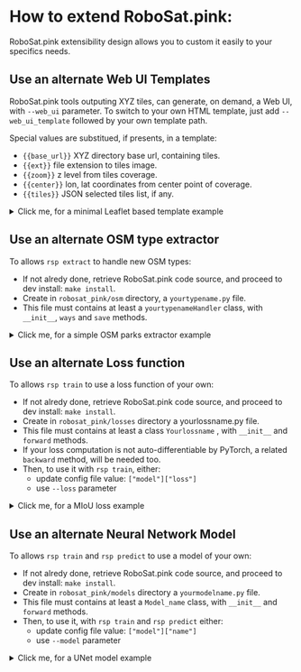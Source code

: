 # How to extend RoboSat.pink: 

RoboSat.pink extensibility design allows you to custom it easily to your specifics needs.



## Use an alternate Web UI Templates ##
RoboSat.pink tools outputing XYZ tiles, can generate, on demand, a Web UI, with `--web_ui` parameter.
To switch to your own HTML template, just add `--web_ui_template` followed by your own template path.

Special values are substitued, if presents, in a template:
 - `{{base_url}}` XYZ directory base url, containing tiles. 
 - `{{ext}}` file extension to tiles image.
 - `{{zoom}}` z level from tiles coverage.
 - `{{center}}` lon, lat coordinates from center point of coverage. 
 - `{{tiles}}` JSON selected tiles list, if any. 


<details><summary>Click me, for a minimal Leaflet based template example</summary>
 
```
<!DOCTYPE html>
<html>
<head>
  <title>RoboSat.pink Leaflet WebUI</title>
  <meta name="viewport" content="width=device-width, initial-scale=1.0">
  <link rel="stylesheet" href="https://unpkg.com/leaflet@1.3.4/dist/leaflet.css" />
  <script src="https://unpkg.com/leaflet@1.3.4/dist/leaflet.js"></script>
</head>
<body>
  <div id="mapid" style="width:100%; height:100vh;"></div>
  <script>
   var m = L.map("mapid").setView({{center}}, {{zoom}});
   L.tileLayer("{{base_url}}/{z}/{x}/{y}.{{ext}}").addTo(m);
  </script>
</body>
</html>
```

</details>


## Use an alternate OSM type extractor ##
To allows `rsp extract` to handle new OSM types:
- If not alredy done, retrieve RoboSat.pink code source, and proceed to dev install: `make install`.
- Create in `robosat_pink/osm` directory, a `yourtypename.py` file.
- This file must contains at least a `yourtypenameHandler` class, with `__init__`, `ways` and `save` methods.

<details><summary>Click me, for a simple OSM parks extractor example</summary>

```
import osmium
import geojson
import shapely.geometry


class ParkHandler(osmium.SimpleHandler):

    def __init__(self):
        super().__init__()
        self.features = []

    def way(self, w):
        if "leisure" not in w.tags or w.tags["leisure"] != "park":
            return
            
        if not w.is_closed() or len(w.nodes) < 4:
            return

        geometry = geojson.Polygon([[(n.lon, n.lat) for n in w.nodes]])
        shape = shapely.geometry.shape(geometry)

        if shape.is_valid:
            feature = geojson.Feature(geometry=geometry)
            self.features.append(feature)

    def save(self, out):
        with open(out, "w") as fp:
            geojson.dump(geojson.FeatureCollection(self.features), fp)
```

Callable with `rsp extract --type Park`

</details>


## Use an alternate Loss function ##

To allows `rsp train` to use a loss function of your own:
- If not alredy done, retrieve RoboSat.pink code source, and proceed to dev install: `make install`.
- Create in `robosat_pink/losses` directory a yourlossname.py file.
- This file must contains at least a class `Yourlossname` , with `__init__` and `forward` methods.
- If your loss computation is not auto-differentiable by PyTorch, a related `backward` method, will be needed too.
- Then, to use it with `rsp train`, either:
  - update config file value: `["model"]["loss"]`
  - use `--loss` parameter

<details><summary>Click me, for a MIoU loss example</summary>

```
import torch

class Miou(torch.nn.Module):
    """mIoU Loss. cf http://www.cs.umanitoba.ca/~ywang/papers/isvc16.pdf"""

    def __init__(self):
        super().__init__()

    def forward(self, inputs, targets, config):

        N, C, H, W = inputs.size()

        softs = torch.nn.functional.softmax(inputs, dim=1).permute(1, 0, 2, 3)
        masks = torch.zeros(N, C, H, W).to(targets.device).scatter_(1, targets.view(N, 1, H, W), 1).permute(1, 0, 2, 3)

        inters = softs * masks
        unions = (softs + masks) - (softs * masks)
        mIoU = 1. - (inters.view(C, N, -1).sum(2) / unions.view(C, N, -1).sum(2)).mean()

        return mIoU
```

Callable with `rsp train --loss miou`

</details>



## Use an alternate Neural Network Model ##
To allows `rsp train` and `rsp predict` to use a model of your own:
- If not alredy done, retrieve RoboSat.pink code source, and proceed to dev install: `make install`.
- Create in `robosat_pink/models` directory a `yourmodelname.py` file.
- This file must contains at least a `Model_name` class, with `__init__` and `forward` methods.
- Then, to use it, with `rsp train` and `rsp predict` either:
  - update config file value: `["model"]["name"]`
  - use `--model` parameter

<details><summary>Click me, for a UNet model example</summary>

```
import torch
import torch.nn as nn


class Unet(nn.Module):
    """UNet - cf https://arxiv.org/abs/1505.04597"""

    def __init__(self, config):

        num_classes = len(config["classes"])
        num_channels = 0
        for channel in config["channels"]:
            num_channels += len(channel["bands"])
        assert num_channels == 3, "This basic UNet example is RGB only."

        super().__init__()

        self.b1 = Block(3, 64)
        self.d1 = Downsample()
        self.b2 = Block(64, 128)
        self.d2 = Downsample()
        self.b3 = Block(128, 256)
        self.d3 = Downsample()
        self.b4 = Block(256, 512)
        self.d4 = Downsample()
        self.b5 = Block(512, 1024)
        self.u1 = Upsample(1024)
        self.b6 = Block(1024, 512)
        self.u2 = Upsample(512)
        self.b7 = Block(512, 256)
        self.u3 = Upsample(256)
        self.b8 = Block(256, 128)
        self.u4 = Upsample(128)
        self.b9 = Block(128, 64)
        self.b10 = nn.Conv2d(64, num_classes, kernel_size=1)

        self.initialize()

    def forward(self, x):
        b1 = self.b1(x)
        d1 = self.d1(b1)
        b2 = self.b2(d1)
        d2 = self.d2(b2)
        b3 = self.b3(d2)
        d3 = self.d3(b3)
        b4 = self.b4(d3)
        d4 = self.d4(b4)
        b5 = self.b5(d4)
        u1 = self.u1(b5)
        b6 = self.b6(torch.cat([b4, u1], dim=1))
        u2 = self.u2(b6)
        b7 = self.b7(torch.cat([b3, u2], dim=1))
        u3 = self.u3(b7)
        b8 = self.b8(torch.cat([b2, u3], dim=1))
        u4 = self.u4(b8)
        b9 = self.b9(torch.cat([b1, u4], dim=1))
        b10 = self.b10(b9)

        return b10

    def initialize(self):
        for module in self.modules():
            if isinstance(module, nn.Conv2d):
                nn.init.kaiming_normal_(module.weight, nonlinearity="relu")
                nn.init.constant_(module.bias, 0)
            if isinstance(module, nn.BatchNorm2d):
                nn.init.constant_(module.weight, 1)
                nn.init.constant_(module.bias, 0)


def Block(num_in, num_out):
    return nn.Sequential(
        nn.Conv2d(num_in, num_out, kernel_size=3, padding=1),
        nn.BatchNorm2d(num_out),
        nn.PReLU(num_parameters=num_out),
        nn.Conv2d(num_out, num_out, kernel_size=3, padding=1),
        nn.BatchNorm2d(num_out),
        nn.PReLU(num_parameters=num_out),
    )


def Downsample():
    return nn.MaxPool2d(kernel_size=2, stride=2)


def Upsample(num_in):
    return nn.ConvTranspose2d(num_in, num_in // 2, kernel_size=2, stride=2)
```

Callable with `rsp train --model unet`

</details>

